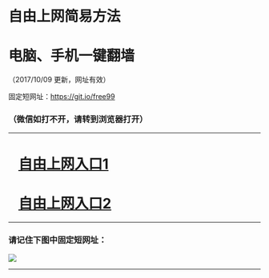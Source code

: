 ﻿# 自由上网简易方法

# 电脑、手机一键翻墙

（2017/10/09 更新，网址有效）

固定短网址：https://git.io/free99

### （微信如打不开，请转到浏览器打开）


***





# &nbsp;&nbsp; <a href="http://ft157081530.fwq-tz-1001.info/fwqtz01.html?t=100900131049 " target="_blank">自由上网入口1</a>
# &nbsp;&nbsp; <a href="http://ft2084928443.fwq-tz-1002.info/fwqtz02.html?t=100900122326 " target="_blank">自由上网入口2</a>
***

### 请记住下图中固定短网址：

<img src="https://s3-us-west-2.amazonaws.com/fwq-1001/yjfq-20170905okok.png" /> 


***

